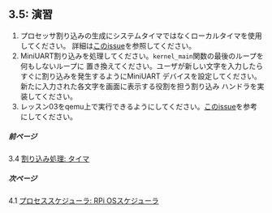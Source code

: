 ## 3.5: 演習

1. プロセッサ割り込みの生成にシステムタイマではなくローカルタイマを使用してください。
詳細は[このissue](https://github.com/s-matyukevich/raspberry-pi-os/issues/70)を参照してください。
2. MiniUART割り込みを処理してください。`kernel_main`関数の最後のループを何もしないループに
置き換えてください。ユーザが新しい文字を入力したらすぐに割り込みを発生するようにMiniUART
デバイスを設定してください。新たに入力された各文字を画面に表示する役割を担う割り込み
ハンドラを実装してください。
3. レッスン03をqemu上で実行できるようにしてください。[このissue](https://github.com/s-matyukevich/raspberry-pi-os/issues/8)を参考にしてください。

##### 前ページ

3.4 [割り込み処理: タイマ](../../ja/lesson03/linux/timer.md)

##### 次ページ

4.1 [プロセススケジューラ: RPi OSスケジューラ](../../ja/lesson04/rpi-os.md)
